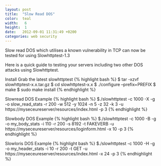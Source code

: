 ```yaml
---
layout: post
title:  "Slow Read DOS"
color:  teal
width:   6
height:  1
date:   2012-09-01 11:31:49 +0200
categories: web security
---
```

Slow read DOS which utilises a known vulnerability in TCP can now be tested for using Slowhttptest-1.3

Here is a quick guide to testing your servers including two other DOS attacks using Slowhttptest.

Install
Grab the latest slowhttptest
{% highlight bash %}
$ tar -xzvf slowhttptest-x.x.tar.gz
$ cd slowhttptest-x.x
$ ./configure –prefix=PREFIX
$ make
$ sudo make install
{% endhighlight %}

Slowread DOS Example
{% highlight bash %}
$./slowhttptest -c 1000 -X -g -o slow_read_stats -r 200 -w 512 -y 1024 -n 5 -z 32 -k 3 -u https://myseceureserver/resources/index.html -p 3
{% endhighlight %}

Slowbody DOS Example
{% highlight bash %}
$./slowhttptest -c 1000 -B -g -o my_body_stats -i 110 -r 200 -s 8192 -t FAKEVERB -u https://myseceureserver/resources/loginform.html -x 10 -p 3
{% endhighlight %}

Slowloris DOS Example
{% highlight bash %}
$./slowhttptest -c 1000 -H -g -o my_header_stats -i 10 -r 200 -t GET -u https://myseceureserver/resources/index.html -x 24 -p 3
{% endhighlight %}
